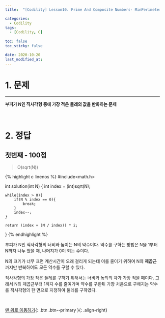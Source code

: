 ```yaml
---
title:  "[Codility] Lesson10. Prime And Composite Numbers- MinPerimeterRectangle C언어 풀이" 

categories:
  - Codility
tags:
  - [Codility, C]
 
toc: false
toc_sticky: false

date: 2020-10-20
last_modified_at:
---
```

# 1. 문제
---
**부피가 N인 직사각형 중에 가장 적은 둘레의 값을 반화하는 문제**

<br>

# 2. 정답
## 첫번째 - 100점
>O(sqrt(N))

{% highlight c linenos %}
#include<math.h>

int solution(int N) {
    int index = (int)sqrt(N);
    
    while(index > 0){
        if(N % index == 0){
            break;
        }
        index--;
    }
    
    return (index + (N / index)) * 2;
}
{% endhighlight %}

부피가 N인 직사각형의 너비와 높이는 N의 약수이다. 약수를 구하는 방법은 N을 1부터 N까자 나누 었을 때, 나머지가 0이 되는 수이다.   

N의 크기가 너무 크면 계산시간이 오래 걸리게 되는데 이를 줄이기 위하여 N의 **제곱근** 까지만 반복하여도 모든 약수를 구할 수 있다.   

직사각형의 가장 작은 둘레를 구하기 위해서는 너비와 높의의 차가 가장 적을 때이다. 그래서 N의 제곱근부터 1까지 수를 줄여가며 약수를 구한뒤 가장 처음으로 구해지는 약수를 직사각형의 한 면으로 지정하여 둘레를 구하였다.

<br>

[맨 위로 이동하기](#){: .btn .btn--primary }{: .align-right}